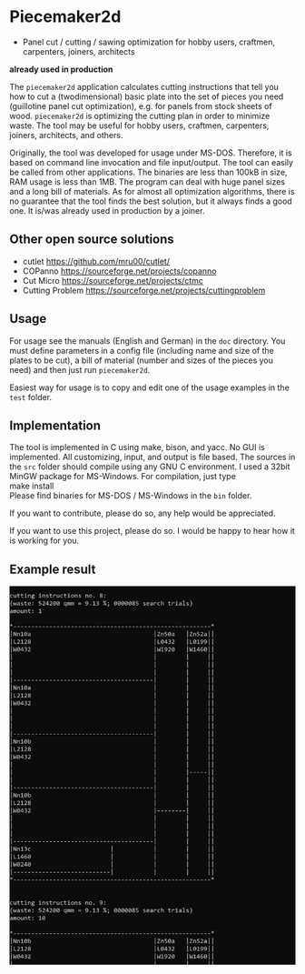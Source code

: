 # Piecemaker2d

 - Panel cut / cutting / sawing optimization for hobby users, craftmen, carpenters, joiners, architects

**already used in production**

The `piecemaker2d` application calculates cutting instructions that tell you how to cut a (twodimensional) basic plate into the set of pieces you need (guillotine panel cut optimization), e.g. for panels from stock sheets of wood. `piecemaker2d` is optimizing the cutting plan in order to minimize waste. The tool may be useful for hobby users, craftmen, carpenters, joiners, architects, and others.

Originally, the tool was developed for usage under MS-DOS. Therefore, it is based on command line invocation and file input/output. The tool can easily be called from other applications. The binaries are less than 100kB in size, RAM usage is less than 1MB. The program can deal with huge panel sizes and a long bill of materials. As for almost all optimization algorithms, there is no guarantee that the tool finds the best solution, but it always finds a good one. It is/was already used in production by a joiner.


## Other open source solutions

 * cutlet https://github.com/mru00/cutlet/
 * COPanno https://sourceforge.net/projects/copanno
 * Cut Micro https://sourceforge.net/projects/ctmc
 * Cutting Problem https://sourceforge.net/projects/cuttingproblem


## Usage

For usage see the manuals (English and German) in the `doc` directory. You must define parameters in a config file (including name and size of the plates to be cut), a bill of material (number and sizes of the pieces you need) and then just run `piecemaker2d`.

Easiest way for usage is to copy and edit one of the usage examples in the `test` folder.


## Implementation

The tool is implemented in C using make, bison, and yacc. No GUI is implemented. All customizing, input, and output is file based. The sources in the `src` folder should compile using any GNU C environment. I used a 32bit MinGW package for MS-Windows. For compilation, just type  
    make install  
Please find binaries for MS-DOS / MS-Windows in the `bin` folder.

If you want to contribute, please do so, any help would be appreciated.

If you want to use this project, please do so. I would be happy to hear how it is working for you.


## Example result

![image](https://github.com/ManfredMaennle/Piecemaker2d/blob/master/piecemaker2d_example01_result.PNG)

